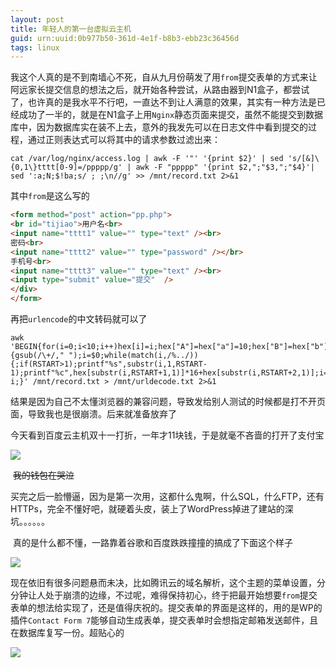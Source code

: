 ```yaml
---
layout: post
title: 年轻人的第一台虚拟云主机
guid: urn:uuid:0b977b50-361d-4e1f-b8b3-ebb23c36456d
tags: linux
---
```

​	我这个人真的是不到南墙心不死，自从九月份萌发了用`from`提交表单的方式来让阿远家长提交信息的想法之后，就开始各种尝试，从路由器到N1盒子，都尝试了，也许真的是我水平不行吧，一直达不到让人满意的效果，其实有一种方法是已经成功了一半的，就是在N1盒子上用`Nginx`静态页面来提交，虽然不能提交到数据库中，因为数据库实在装不上去，意外的我发先可以在日志文件中看到提交的过程，通过正则表达式可以将其中的请求参数过滤出来：

```shell
cat /var/log/nginx/access.log | awk -F '"' '{print $2}' | sed 's/[&]\{0,1\}tttt[0-9]=/ppppp/g' | awk -F "ppppp" '{print $2,";"$3,";"$4}'| sed ':a;N;$!ba;s/ ; ;\n//g' >> /mnt/record.txt 2>&1
```

其中`from`是这么写的

```html
<form method="post" action="pp.php">
<br id="tijiao">用户名<br>
<input name="tttt1" value="" type="text" /><br>
密码<br>
<input name="tttt2" value="" type="password" /></br>
手机号<br>
<input name="tttt3" value="" type="text" /><br>
<input type="submit" value="提交"  />
</div>
</form>
```

再把`urlencode`的中文转码就可以了

```shell
awk 'BEGIN{for(i=0;i<10;i++)hex[i]=i;hex["A"]=hex["a"]=10;hex["B"]=hex["b"]=11;hex["C"]=hex["c"]=12;hex["D"]=hex["d"]=13;hex["E"]=hex["e"]=14;hex["F"]=hex["f"]=15;}{gsub(/\+/," ");i=$0;while(match(i,/%../)){;if(RSTART>1);printf"%s",substr(i,1,RSTART-1);printf"%c",hex[substr(i,RSTART+1,1)]*16+hex[substr(i,RSTART+2,1)];i=substr(i,RSTART+RLENGTH);}print i;}' /mnt/record.txt > /mnt/urldecode.txt 2>&1  
```

结果是因为自己不太懂浏览器的兼容问题，导致发给别人测试的时候都是打不开页面，导致我也是很崩溃。后来就准备放弃了

​	今天看到百度云主机双十一打折，一年才11块钱，于是就毫不吝啬的打开了支付宝

![](https://i.loli.net/2018/10/27/5bd4692567d6d.png)

​	~~我的钱包在哭泣~~

​	买完之后一脸懵逼，因为是第一次用，这都什么鬼啊，什么SQL，什么FTP，还有HTTPs，完全不懂好吧，就硬着头皮，装上了WordPress掉进了建站的深坑。。。。。。

​	真的是什么都不懂，一路靠着谷歌和百度跌跌撞撞的搞成了下面这个样子

![](https://i.loli.net/2018/10/27/5bd46a7bcb0fe.png)

​	现在依旧有很多问题悬而未决，比如腾讯云的域名解析，这个主题的菜单设置，分分钟让人处于崩溃的边缘，不过呢，难得保持初心，终于把最开始想要`from`提交表单的想法给实现了，还是值得庆祝的。提交表单的界面是这样的，用的是WP的插件`Contact Form 7`能够自动生成表单，提交表单时会想指定邮箱发送邮件，且在数据库复写一份。超贴心的

![](https://i.loli.net/2018/10/27/5bd46bd26fab4.png)

